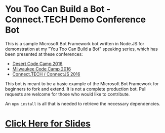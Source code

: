 # You Too Can Build a Bot - Connect.TECH Demo Conference Bot

This is a sample Microsoft Bot Framework bot written in Node.JS for demonstration at my "You Too Can Build a Bot" speaking series, which has been presented at these conferences:

* [Desert Code Camp 2016](http://oct2016.desertcodecamp.com/session/1300 "Conference Site")
* [Milwaukee Code Camp 2016](http://milwaukeecodecamp.com/ "Conference Site")
* [Connect.TECH / ConnectJS 2016](http://connect.tech/ "Conference Site")

This bot is meant to be a basic example of the Microsoft Bot Framework for beginners to fork and extend. It is not a complete production bot. Pull requests are welcome for those who would like to contribute.

An `npm install` is all that is needed to retrieve the necessary dependencies.

# [Click Here for Slides](https://docs.google.com/presentation/d/14Dc_C8S7-MupYwKwX_8wE8wqJwtTiwvmRqRK-P0sGlA/edit?usp=sharing "Slides")
